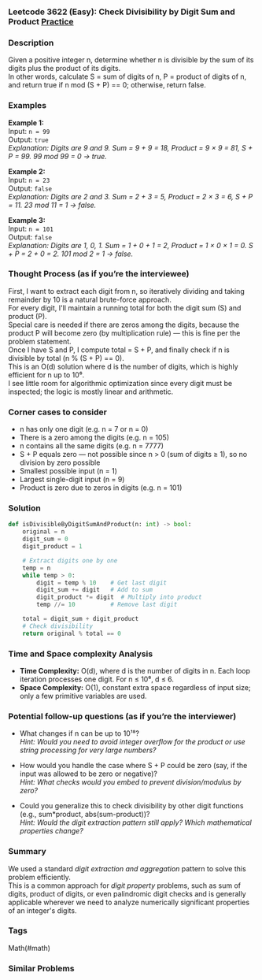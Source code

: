 ### Leetcode 3622 (Easy): Check Divisibility by Digit Sum and Product [Practice](https://leetcode.com/problems/check-divisibility-by-digit-sum-and-product)

### Description  
Given a positive integer n, determine whether n is divisible by the sum of its digits plus the product of its digits.  
In other words, calculate S = sum of digits of n, P = product of digits of n, and return true if n mod (S + P) == 0; otherwise, return false.

### Examples  

**Example 1:**  
Input: `n = 99`  
Output: `true`  
*Explanation: Digits are 9 and 9. Sum = 9 + 9 = 18, Product = 9 × 9 = 81, S + P = 99. 99 mod 99 = 0 → true.*

**Example 2:**  
Input: `n = 23`  
Output: `false`  
*Explanation: Digits are 2 and 3. Sum = 2 + 3 = 5, Product = 2 × 3 = 6, S + P = 11. 23 mod 11 = 1 → false.*

**Example 3:**  
Input: `n = 101`  
Output: `false`  
*Explanation: Digits are 1, 0, 1. Sum = 1 + 0 + 1 = 2, Product = 1 × 0 × 1 = 0. S + P = 2 + 0 = 2. 101 mod 2 = 1 → false.*

### Thought Process (as if you’re the interviewee)  
First, I want to extract each digit from n, so iteratively dividing and taking remainder by 10 is a natural brute-force approach.  
For every digit, I'll maintain a running total for both the digit sum (S) and product (P).  
Special care is needed if there are zeros among the digits, because the product P will become zero (by multiplication rule) — this is fine per the problem statement.  
Once I have S and P, I compute total = S + P, and finally check if n is divisible by total (n % (S + P) == 0).  
This is an O(d) solution where d is the number of digits, which is highly efficient for n up to 10⁶.  
I see little room for algorithmic optimization since every digit must be inspected; the logic is mostly linear and arithmetic.

### Corner cases to consider  
- n has only one digit (e.g. n = 7 or n = 0)
- There is a zero among the digits (e.g. n = 105)
- n contains all the same digits (e.g. n = 7777)
- S + P equals zero — not possible since n > 0 (sum of digits ≥ 1), so no division by zero possible
- Smallest possible input (n = 1)
- Largest single-digit input (n = 9)
- Product is zero due to zeros in digits (e.g. n = 101)

### Solution

```python
def isDivisibleByDigitSumAndProduct(n: int) -> bool:
    original = n
    digit_sum = 0
    digit_product = 1

    # Extract digits one by one
    temp = n
    while temp > 0:
        digit = temp % 10    # Get last digit
        digit_sum += digit   # Add to sum
        digit_product *= digit  # Multiply into product
        temp //= 10          # Remove last digit

    total = digit_sum + digit_product
    # Check divisibility
    return original % total == 0
```

### Time and Space complexity Analysis  

- **Time Complexity:** O(d), where d is the number of digits in n. Each loop iteration processes one digit. For n ≤ 10⁶, d ≤ 6.
- **Space Complexity:** O(1), constant extra space regardless of input size; only a few primitive variables are used.

### Potential follow-up questions (as if you’re the interviewer)  

- What changes if n can be up to 10¹⁸?  
  *Hint: Would you need to avoid integer overflow for the product or use string processing for very large numbers?*

- How would you handle the case where S + P could be zero (say, if the input was allowed to be zero or negative)?  
  *Hint: What checks would you embed to prevent division/modulus by zero?*

- Could you generalize this to check divisibility by other digit functions (e.g., sum\*product, abs(sum-product))?  
  *Hint: Would the digit extraction pattern still apply? Which mathematical properties change?*

### Summary
We used a standard *digit extraction and aggregation* pattern to solve this problem efficiently.  
This is a common approach for *digit property* problems, such as sum of digits, product of digits, or even palindromic digit checks and is generally applicable wherever we need to analyze numerically significant properties of an integer's digits.

### Tags
Math(#math)

### Similar Problems
